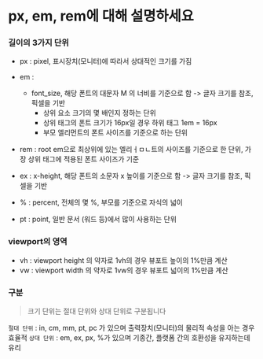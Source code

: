 # px, em, rem에 대해 설명하세요

### 길이의 3가지 단위

- px : pixel, 표시장치(모니터)에 따라서 상대적인 크기를 가짐

- em :

  - font_size, 해당 폰트의 대문자 M 의 너비를 기준으로 함 -> 글자 크기를 참조, 픽셀을 기반
    - 상위 요소 크기의 몇 배인지 정하는 단위
    - 상위 태그의 폰트 크기가 16px일 경우 하위 태그 1em = 16px
    - 부모 엘리먼트의 폰트 사이즈를 기준으로 하는 단위

- rem : root em으로 최상위에 있는 엘리ㅓㅁㄴ트의 사이즈를 기준으로 한 단위, 가장 상위 태그에 적용된 폰트 사이즈가 기준

- ex : x-height, 해당 폰트의 소문자 x 높이를 기준으로 함 -> 글자 크기를 참조, 픽셀을 기반
- % : percent, 전체의 몇 %, 부모를 기준으로 자식의 넓이
- pt : point, 일반 문서 (워드 등)에서 많이 사용하는 단위

### viewport의 영역

- vh : viewport height 의 약자로 1vh의 경우 뷰포트 높이의 1%만큼 계산
- vw : viewport width 의 약자로 1vw의 경우 뷰포트 넓이의 1%만큼 계산

### 구분

> 크기 단위는 절대 단위와 상대 단위로 구분됩니다

`절대 단위` : in, cm, mm, pt, pc 가 있으며 출력장치(모니터)의 물리적 속성을 아는 경우 효율적
`상대 단위` : em, ex, px, %가 있으며 기종간, 플랫폼 간의 호환성을 유지하는데 유리
